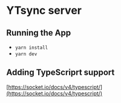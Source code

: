 # YTsync server

## Running the App

-   `yarn install`
-   `yarn dev`

## Adding TypeScriprt support

[https://socket.io/docs/v4/typescript/](https://socket.io/docs/v4/typescript/)

